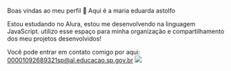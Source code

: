 Boas vindas ao meu perfil 💙
Aqui é a maria eduarda astolfo 

Estou estudando no Alura,
estou me desenvolvendo na linguagem JavaScript.
utilizo esse espaço para minha organização e compartilhamento dos meu projetos desenvolvidos!

Você pode entrar em contato comigo por aqui: 
00001092689321sp@al.educacao.sp.gov.br
![](https://media1.tenor.com/m/-pNmy3fyc9UAAAAd/cat-dance-cat-dancing.gif)
